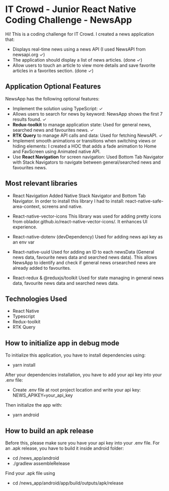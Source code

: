 # IT Crowd - Junior React Native Coding Challenge - NewsApp
Hi! This is a coding challenge for IT Crowd. I created a news application that:

- Displays real-time news using a news API (I used NewsAPI from newsapi.org ✓)
- The application should display a list of news articles. (done ✓)
- Allow users to touch an article to view more details and save favorite articles in a favorites section. (done ✓)

## Application Optional Features
NewsApp has the following optional features:

- Implement the solution using TypeScript: ✓
- Allows users to search for news by keyword:
  NewsApp shows the first 7 results found. ✓
- **Redux-toolkit** to manage application state:
  Used for general news, searched news and favourites news. ✓
- **RTK Query** to manage API calls and data:
  Used for fetching NewsAPI. ✓
- Implement smooth animations or transitions when switching views or hiding elements:
  I created a HOC that adds a fade animation to Home and FavScreen using Animated native API.
- Use **React Navigation** for screen navigation:
  Used Bottom Tab Navigator with Stack Navigators to navigate between general/searched news and favourites news.

## Most relevant libraries
- React Navigation
  Added Native Stack Navigator and Bottom Tab Navigator. In order to install this library I had to install: react-native-safe-area-context, screens and native.

- React-native-vector-icons
  This library was used for adding pretty icons from oblador.github.io/react-native-vector-icons/.
  It enhances UI experience.

- React-native-dotenv (devDependency)
  Used for adding news api key as an env var

- React-native-uuid
  Used for adding an ID to each newsData (General news data, favourite news data and searched news data). This allows NewsApp to identify and check if general news orsearched news are already added to favourites.

- React-redux & @reduxjs/toolkit
  Used for state managing in general news data, favourite news data and searched news data.

## Technologies Used
- React Native
- Typescript
- Redux-toolkit
- RTK Query

## How to initialize app in debug mode
To initialize this application, you have to install dependencies using:
- yarn install

After your dependencies installation, you have to add your api key into your .env file:
- Create .env file at root project location and write your api key:
  NEWS_APIKEY=your_api_key

Then initialize the app with:
- yarn android

## How to build an apk release
Before this, please make sure you have your api key into your .env file.
For an .apk release, you have to build it inside android folder:

- cd /news_app/android
- ./gradlew assembleRelease

Find your .apk file using
- cd /news_app/android/app/build/outputs/apk/release








